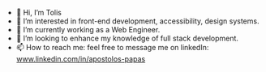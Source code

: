 - 👋 Hi, I’m Tolis
- 👀 I’m interested in front-end development, accessibility, design systems.
- 🌱 I’m currently working as a Web Engineer.
- 💞️ I’m looking to enhance my knowledge of full stack development.
- 📫 How to reach me: feel free to message me on linkedIn: www.linkedin.com/in/apostolos-papas

<!---
DevelopWithAP/DevelopWithAP is a ✨ special ✨ repository because its `README.md` (this file) appears on your GitHub profile.
You can click the Preview link to take a look at your changes.
--->
